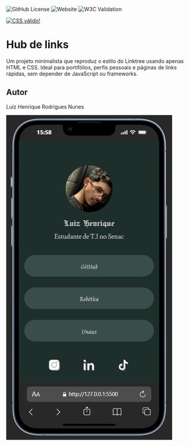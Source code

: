 ![GitHub License](https://img.shields.io/github/license/luizrnunes/linktree?style=for-the-badge)
![Website](https://img.shields.io/website?url=https%3A%2F%2Fluizrnunes.github.io%2Flinktree%2F&style=for-the-badge)
![W3C Validation](https://img.shields.io/w3c-validation/html?targetUrl=https%3A%2F%2Fluizrnunes.github.io%2Flinktree%2F&style=for-the-badge)

<p>
    <a href="https://jigsaw.w3.org/css-validator/check/referer">
        <img style="border:0;width:88px;height:31px"
            src="https://jigsaw.w3.org/css-validator/images/vcss-blue"
            alt="CSS válido!" />
    </a>
</p>

# Hub de links
Um projeto minimalista que reproduz o estilo do Linktree usando apenas HTML e CSS. Ideal para portifólios, perfis pessoais e páginas de links rápidas, sem depender de JavaScript ou frameworks.
## Autor
Luiz Henrique Rodrigues Nunes

![](img/printTela.png)

